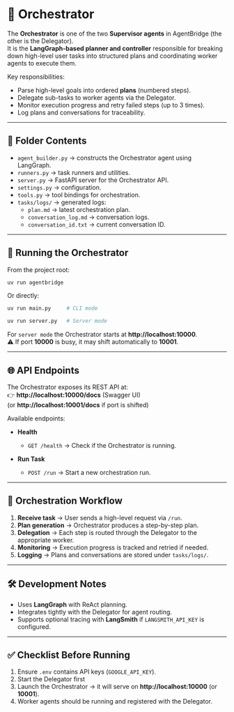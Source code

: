 # 🤖 Orchestrator

The **Orchestrator** is one of the two **Supervisor agents** in AgentBridge (the other is the Delegator).  
It is the **LangGraph-based planner and controller** responsible for breaking down high-level user tasks into structured plans and coordinating worker agents to execute them.  

Key responsibilities:

- Parse high-level goals into ordered **plans** (numbered steps).  
- Delegate sub-tasks to worker agents via the Delegator.  
- Monitor execution progress and retry failed steps (up to 3 times).  
- Log plans and conversations for traceability.  

---

## 📂 Folder Contents
- `agent_builder.py` → constructs the Orchestrator agent using LangGraph.  
- `runners.py` → task runners and utilities.  
- `server.py` → FastAPI server for the Orchestrator API.  
- `settings.py` → configuration.  
- `tools.py` → tool bindings for orchestration.  
- `tasks/logs/` → generated logs:  
  - `plan.md` → latest orchestration plan.  
  - `conversation_log.md` → conversation logs.  
  - `conversation_id.txt` → current conversation ID.  

---

## 🚀 Running the Orchestrator

From the project root:

```bash
uv run agentbridge 
```

Or directly:

```bash
uv run main.py     # CLI mode

uv run server.py   # Server mode 
```

For `server mode` the Orchestrator starts at **http://localhost:10000**.  
⚠️ If port **10000** is busy, it may shift automatically to **10001**.  

---

## 🌐 API Endpoints

The Orchestrator exposes its REST API at:  
👉 **http://localhost:10000/docs** (Swagger UI)  
(or **http://localhost:10001/docs** if port is shifted)

Available endpoints:

- **Health**
  - `GET /health` → Check if the Orchestrator is running.  

- **Run Task**
  - `POST /run` → Start a new orchestration run.  

---

## 🔁 Orchestration Workflow

1. **Receive task** → User sends a high-level request via `/run`.  
2. **Plan generation** → Orchestrator produces a step-by-step plan.  
3. **Delegation** → Each step is routed through the Delegator to the appropriate worker.  
4. **Monitoring** → Execution progress is tracked and retried if needed.  
5. **Logging** → Plans and conversations are stored under `tasks/logs/`.  

---

## 🛠 Development Notes

- Uses **LangGraph** with ReAct planning.  
- Integrates tightly with the Delegator for agent routing.  
- Supports optional tracing with **LangSmith** if `LANGSMITH_API_KEY` is configured.  

---

## ✅ Checklist Before Running

1. Ensure `.env` contains API keys (`GOOGLE_API_KEY`).  
2. Start the Delegator first 
3. Launch the Orchestrator → it will serve on **http://localhost:10000** (or **10001**).  
4. Worker agents should be running and registered with the Delegator.  

